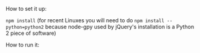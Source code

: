 How to set it up:

`npm install` (for recent Linuxes you will need to do `npm install --python=python2` because node-gpy used by jQuery's
installation is a Python 2 piece of software)


How to run it:

